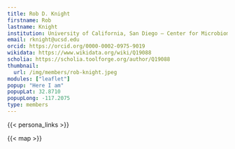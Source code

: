 ```yaml
---
title: Rob D. Knight
firstname: Rob
lastname: Knight
institution: University of California, San Diego – Center for Microbiome Innovation, Departments of Pediatrics, Bioengineering & Computer Science & Engineering
email: rknight@ucsd.edu
orcid: https://orcid.org/0000-0002-0975-9019
wikidata: https://www.wikidata.org/wiki/Q19088
scholia: https://scholia.toolforge.org/author/Q19088
thumbnail:
  url: /img/members/rob-knight.jpeg
modules: ["leaflet"]
popup: "Here I am"
popupLat: 32.8710
popupLong: -117.2075
type: members
---
```


{{< persona_links >}}

{{< map >}}
